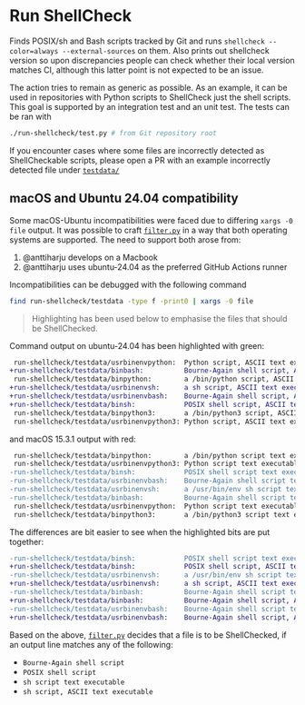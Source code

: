 # Run ShellCheck

Finds POSIX/sh and Bash scripts tracked by Git and runs `shellcheck --color=always --external-sources` on them. Also prints out shellcheck version so upon discrepancies people can check whether their local version matches CI, although this latter point is not expected to be an issue.

The action tries to remain as generic as possible. As an example, it can be used in repositories with Python scripts to ShellCheck just the shell scripts. This goal is supported by an integration test and an unit test. The tests can be ran with

```sh
./run-shellcheck/test.py # from Git repository root
```

If you encounter cases where some files are incorrectly detected as ShellCheckable scripts, please open a PR with an example incorrectly detected file under [`testdata/`](./testdata/)

## macOS and Ubuntu 24.04 compatibility

Some macOS-Ubuntu incompatibilities were faced due to differing `xargs -0 file` output. It was possible to craft [`filter.py`](./filter.py) in a way that both operating systems are supported. The need to support both arose from:

1. @anttiharju develops on a Macbook
2. @anttiharju uses ubuntu-24.04 as the preferred GitHub Actions runner

Incompatibilities can be debugged with the following command

```sh
find run-shellcheck/testdata -type f -print0 | xargs -0 file
```

> Highlighting has been used below to emphasise the files that should be ShellChecked.

Command output on ubuntu-24.04 has been highlighted with green:

```diff
 run-shellcheck/testdata/usrbinenvpython:  Python script, ASCII text executable
+run-shellcheck/testdata/binbash:          Bourne-Again shell script, ASCII text executable
 run-shellcheck/testdata/binpython:        a /bin/python script, ASCII text executable
+run-shellcheck/testdata/usrbinenvsh:      a sh script, ASCII text executable
+run-shellcheck/testdata/usrbinenvbash:    Bourne-Again shell script, ASCII text executable
+run-shellcheck/testdata/binsh:            POSIX shell script, ASCII text executable
 run-shellcheck/testdata/binpython3:       a /bin/python3 script, ASCII text executable
 run-shellcheck/testdata/usrbinenvpython3: Python script, ASCII text executable
```

and macOS 15.3.1 output with red:

```diff
 run-shellcheck/testdata/binpython:        a /bin/python script text executable, ASCII text
 run-shellcheck/testdata/usrbinenvpython3: Python script text executable, ASCII text
-run-shellcheck/testdata/binsh:            POSIX shell script text executable, ASCII text
-run-shellcheck/testdata/usrbinenvbash:    Bourne-Again shell script text executable, ASCII text
-run-shellcheck/testdata/usrbinenvsh:      a /usr/bin/env sh script text executable, ASCII text
-run-shellcheck/testdata/binbash:          Bourne-Again shell script text executable, ASCII text
 run-shellcheck/testdata/usrbinenvpython:  Python script text executable, ASCII text
 run-shellcheck/testdata/binpython3:       a /bin/python3 script text executable, ASCII text
```

The differences are bit easier to see when the highlighted bits are put together:

```diff
-run-shellcheck/testdata/binsh:            POSIX shell script text executable, ASCII text
+run-shellcheck/testdata/binsh:            POSIX shell script, ASCII text executable
-run-shellcheck/testdata/usrbinenvsh:      a /usr/bin/env sh script text executable, ASCII text
+run-shellcheck/testdata/usrbinenvsh:      a sh script, ASCII text executable
-run-shellcheck/testdata/binbash:          Bourne-Again shell script text executable, ASCII text
+run-shellcheck/testdata/binbash:          Bourne-Again shell script, ASCII text executable
-run-shellcheck/testdata/usrbinenvbash:    Bourne-Again shell script text executable, ASCII text
+run-shellcheck/testdata/usrbinenvbash:    Bourne-Again shell script, ASCII text executable
```

Based on the above, [`filter.py`](./filter.py) decides that a file is to be ShellChecked, if an output line matches any of the following:

- `Bourne-Again shell script`
- `POSIX shell script`
- `sh script text executable`
- `sh script, ASCII text executable`
